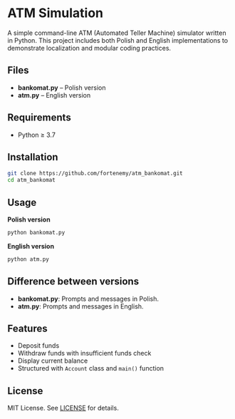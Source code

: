# ATM Simulation

A simple command-line ATM (Automated Teller Machine) simulator written in Python. This project includes both Polish and English implementations to demonstrate localization and modular coding practices.

## Files

* **bankomat.py** – Polish version
* **atm.py** – English version

## Requirements

* Python ≥ 3.7

## Installation

```bash
git clone https://github.com/fortenemy/atm_bankomat.git
cd atm_bankomat
```

## Usage

**Polish version**

```bash
python bankomat.py
```

**English version**

```bash
python atm.py
```

## Difference between versions

* **bankomat.py**: Prompts and messages in Polish.
* **atm.py**: Prompts and messages in English.

## Features

* Deposit funds
* Withdraw funds with insufficient funds check
* Display current balance
* Structured with `Account` class and `main()` function

## License

MIT License. See [LICENSE](LICENSE) for details.
